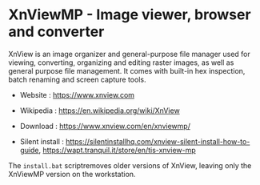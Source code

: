 # XnViewMP - Image viewer, browser and converter

XnView is an image organizer and general-purpose file manager used for
viewing, converting, organizing and editing raster images, as well as
general purpose file management. It comes with built-in hex inspection,
batch renaming and screen capture tools.

* Website : https://www.xnview.com
* Wikipedia : https://en.wikipedia.org/wiki/XnView

* Download : https://www.xnview.com/en/xnviewmp/
* Silent install : https://silentinstallhq.com/xnview-silent-install-how-to-guide,
  https://wapt.tranquil.it/store/en/tis-xnview-mp

The `install.bat` scriptremoves older versions of XnView,
leaving only the XnViewMP version on the workstation.

